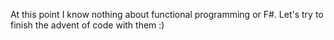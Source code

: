 At this point I know nothing about functional programming or F#. Let's try to finish the advent of code with them :)
